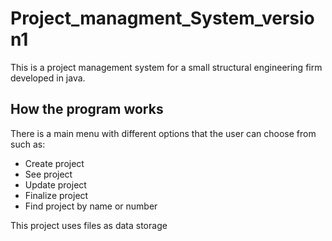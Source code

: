 # Project_managment_System_version1

This is a project management system for a small structural engineering firm developed in java.

## How the program works
There is a main menu with different options that the user can choose from such as:
* Create project
* See project
* Update project
* Finalize project
* Find project by name or number

This project uses files as data storage
